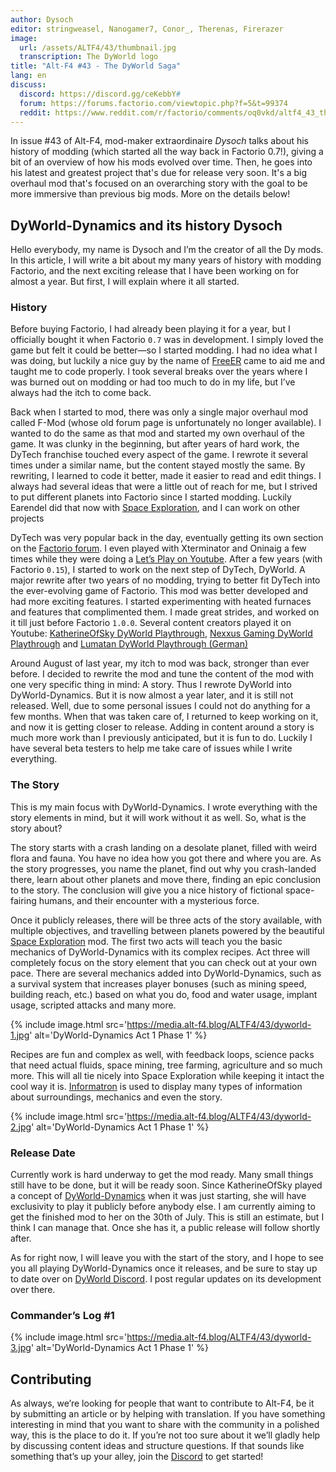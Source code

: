 ```yaml
---
author: Dysoch
editor: stringweasel, Nanogamer7, Conor_, Therenas, Firerazer
image:
  url: /assets/ALTF4/43/thumbnail.jpg
  transcription: The DyWorld logo
title: "Alt-F4 #43 - The DyWorld Saga"
lang: en
discuss:
  discord: https://discord.gg/ceKebbY#
  forum: https://forums.factorio.com/viewtopic.php?f=5&t=99374
  reddit: https://www.reddit.com/r/factorio/comments/oq0vkd/altf4_43_the_dyworld_saga/
---
```


In issue #43 of Alt-F4, mod-maker extraordinaire *Dysoch* talks about his history of modding (which started all the way back in Factorio 0.7!), giving a bit of an overview of how his mods evolved over time. Then, he goes into his latest and greatest project that's due for release very soon. It's a big overhaul mod that's focused on an overarching story with the goal to be more immersive than previous big mods. More on the details below!

## DyWorld-Dynamics and its history <author>Dysoch</author>

Hello everybody, my name is Dysoch and I’m the creator of all the Dy mods. In this article, I will write a bit about my many years of history with modding Factorio, and the next exciting release that I have been working on for almost a year. But first, I will explain where it all started.

### History

Before buying Factorio, I had already been playing it for a year, but I officially bought it when Factorio `0.7` was in development. I simply loved the game but felt it could be better—so I started modding. I had no idea what I was doing, but luckily a nice guy by the name of [FreeER](https://forums.factorio.com/viewtopic.php?f=190&t=1568) came to aid me and taught me to code properly. I took several breaks over the years where I was burned out on modding or had too much to do in my life, but I’ve always had the itch to come back.

Back when I started to mod, there was only a single major overhaul mod called F-Mod (whose old forum page is unfortunately no longer available). I wanted to do the same as that mod and started my own overhaul of the game. It was clunky in the beginning, but after years of hard work, the DyTech franchise touched every aspect of the game. I rewrote it several times under a similar name, but the content stayed mostly the same. By rewriting, I learned to code it better, made it easier to read and edit things. I always had several ideas that were a little out of reach for me, but I strived to put different planets into Factorio since I started modding. Luckily Earendel did that now with [Space Exploration](https://mods.factorio.com/mod/space-exploration), and I can work on other projects

DyTech was very popular back in the day, eventually getting its own section on the [Factorio forum](https://forums.factorio.com/viewforum.php?f=190). I even played with Xterminator and Oninaig a few times while they were doing a [Let’s Play on Youtube](https://www.youtube.com/watch?v=RGuc-OVRE94). After a few years (with Factorio `0.15`), I started to work on the next step of DyTech, DyWorld. A major rewrite after two years of no modding, trying to better fit DyTech into the ever-evolving game of Factorio. This mod was better developed and had more exciting features. I started experimenting with heated furnaces and features that complimented them. I made great strides, and worked on it till just before Factorio `1.0.0`. Several content creators played it on Youtube: [KatherineOfSky DyWorld Playthrough](https://www.youtube.com/playlist?list=PL4o6UvJIdPNqubR5oXdx9SqKFoYW_SL-q), [Nexxus Gaming DyWorld Playthrough](https://www.youtube.com/watch?v=Eqs8dakCzL8&list=PLXEOcXLt0r4RxjOgak-BRzO8PMoMnqnoy) and [Lumatan DyWorld Playthrough (German)](https://www.youtube.com/watch?v=eH6lu5N-oPQ&list=PLEui1S1GUHOMKnVrLjgybKRKzBNMIHTfk)

Around August of last year, my itch to mod was back, stronger than ever before. I decided to rewrite the mod and tune the content of the mod with one very specific thing in mind: A story. Thus I rewrote DyWorld into DyWorld-Dynamics. But it is now almost a year later, and it is still not released. Well, due to some personal issues I could not do anything for a few months. When that was taken care of, I returned to keep working on it, and now it is getting closer to release. Adding in content around a story is much more work than I previously anticipated, but it is fun to do. Luckily I have several beta testers to help me take care of issues while I write everything.

### The Story

This is my main focus with DyWorld-Dynamics. I wrote everything with the story elements in mind, but it will work without it as well. So, what is the story about?

The story starts with a crash landing on a desolate planet, filled with weird flora and fauna. You have no idea how you got there and where you are. As the story progresses, you name the planet, find out why you crash-landed there, learn about other planets and move there, finding an epic conclusion to the story. The conclusion will give you a nice history of fictional space-fairing humans, and their encounter with a mysterious force.

Once it publicly releases, there will be three acts of the story available, with multiple objectives, and travelling between planets powered by the beautiful [Space Exploration](https://mods.factorio.com/mod/space-exploration) mod. The first two acts will teach you the basic mechanics of DyWorld-Dynamics with its complex recipes. Act three will completely focus on the story element that you can check out at your own pace. There are several mechanics added into DyWorld-Dynamics, such as a survival system that increases player bonuses (such as mining speed, building reach, etc.) based on what you do, food and water usage, implant usage, scripted attacks and many more.

{% include image.html src='https://media.alt-f4.blog/ALTF4/43/dyworld-1.jpg' alt='DyWorld-Dynamics Act 1 Phase 1' %}

Recipes are fun and complex as well, with feedback loops, science packs that need actual fluids, space mining, tree farming, agriculture and so much more. This will all tie nicely into Space Exploration while keeping it intact the cool way it is. [Informatron](https://mods.factorio.com/mod/informatron) is used to display many types of information about surroundings, mechanics and even the story.

{% include image.html src='https://media.alt-f4.blog/ALTF4/43/dyworld-2.jpg' alt='DyWorld-Dynamics Act 1 Phase 1' %}

### Release Date

Currently work is hard underway to get the mod ready. Many small things still have to be done, but it will be ready soon. Since KatherineOfSky played a concept of [DyWorld-Dynamics](https://www.youtube.com/playlist?list=PL4o6UvJIdPNp1ca01l6rci52uIL6oWYWN) when it was just starting, she will have exclusivity to play it publicly before anybody else. I am currently aiming to get the finished mod to her on the 30th of July. This is still an estimate, but I think I can manage that. Once she has it, a public release will follow shortly after.

As for right now, I will leave you with the start of the story, and I hope to see you all playing DyWorld-Dynamics once it releases, and be sure to stay up to date over on [DyWorld Discord](https://discord.gg/yR5vBWy). I post regular updates on its development over there.

### Commander’s Log #1

{% include image.html src='https://media.alt-f4.blog/ALTF4/43/dyworld-3.jpg' alt='DyWorld-Dynamics Act 1 Phase 1' %}

## Contributing

As always, we’re looking for people that want to contribute to Alt-F4, be it by submitting an article or by helping with translation. If you have something interesting in mind that you want to share with the community in a polished way, this is the place to do it. If you’re not too sure about it we’ll gladly help by discussing content ideas and structure questions. If that sounds like something that’s up your alley, join the [Discord](https://discord.gg/nxnCFkb) to get started!
